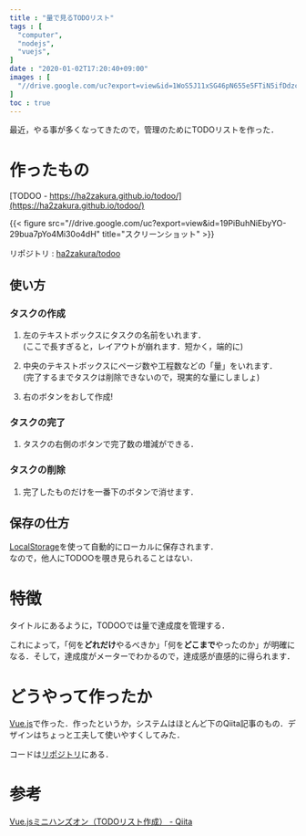 ```yaml
---
title : "量で見るTODOリスト"
tags : [
  "computer",
  "nodejs",
  "vuejs",
]
date : "2020-01-02T17:20:40+09:00"
images : [
  "//drive.google.com/uc?export=view&id=1WoS5J11xSG46pN655e5FTiN5ifDdzcm7",
]
toc : true
---
```


最近，やる事が多くなってきたので，管理のためにTODOリストを作った．
<!--more-->


# 作ったもの

[TODOO - https://ha2zakura.github.io/todoo/](https://ha2zakura.github.io/todoo/)

{{< figure src="//drive.google.com/uc?export=view&id=19PiBuhNiEbyYO-29bua7pYo4Mi30o4dH" title="スクリーンショット" >}}

リポジトリ : [ha2zakura/todoo](https://github.com/ha2zakura/todoo)

## 使い方

### タスクの作成

1. 左のテキストボックスにタスクの名前をいれます．  
(ここで長すぎると，レイアウトが崩れます．短かく，端的に)

1. 中央のテキストボックスにページ数や工程数などの「量」をいれます．  
(完了するまでタスクは削除できないので，現実的な量にしましょ)

1. 右のボタンをおして作成!

### タスクの完了

1. タスクの右側のボタンで完了数の増減ができる．

### タスクの削除

1. 完了したものだけを一番下のボタンで消せます．

## 保存の仕方

[LocalStorage](https://www.w3schools.com/html/html5_webstorage.asp)を使って自動的にローカルに保存されます．  
なので，他人にTODOOを覗き見られることはない．


# 特徴

タイトルにあるように，TODOOでは量で達成度を管理する．

これによって，「何を**どれだけ**やるべきか」「何を**どこまで**やったのか」が明確になる．そして，達成度がメーターでわかるので，達成感が直感的に得られます．

# どうやって作ったか

[Vue.js](https://vuejs.org/)で作った．作ったというか，システムはほとんど下のQiita記事のもの．デザインはちょっと工夫して使いやすくしてみた．

コードは[リポジトリ](https://github.com/ha2zakura/todoo)にある．

# 参考

[Vue.jsミニハンズオン（TODOリスト作成） - Qiita](https://qiita.com/moonglows76/items/358ef3cd1566c38ece3a)
